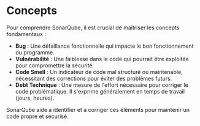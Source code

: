 # Concepts


Pour comprendre SonarQube, il est crucial de maîtriser les concepts fondamentaux :

- **Bug** : Une défaillance fonctionnelle qui impacte le bon fonctionnement du programme.
- **Vulnérabilité** : Une faiblesse dans le code qui pourrait être exploitée pour compromettre la sécurité.
- **Code Smell** : Un indicateur de code mal structuré ou maintenable, nécessitant des corrections pour éviter des problèmes futurs.
- **Debt Technique** : Une mesure de l'effort nécessaire pour corriger le code problématique. Il s'exprime généralement en temps de travail (jours, heures).
  
SonarQube aide à identifier et à corriger ces éléments pour maintenir un code propre et sécurisé.
